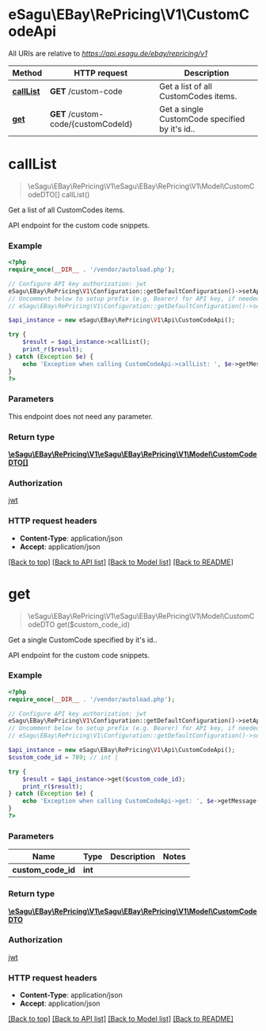 # eSagu\EBay\RePricing\V1\CustomCodeApi

All URIs are relative to *https://api.esagu.de/ebay/repricing/v1*

Method | HTTP request | Description
------------- | ------------- | -------------
[**callList**](CustomCodeApi.md#callList) | **GET** /custom-code | Get a list of all CustomCodes items.
[**get**](CustomCodeApi.md#get) | **GET** /custom-code/{customCodeId} | Get a single CustomCode specified by it&#39;s id..


# **callList**
> \eSagu\EBay\RePricing\V1\eSagu\EBay\RePricing\V1\Model\CustomCodeDTO[] callList()

Get a list of all CustomCodes items.

API endpoint for the custom code snippets.

### Example
```php
<?php
require_once(__DIR__ . '/vendor/autoload.php');

// Configure API key authorization: jwt
eSagu\EBay\RePricing\V1\Configuration::getDefaultConfiguration()->setApiKey('Authorization', 'YOUR_API_KEY');
// Uncomment below to setup prefix (e.g. Bearer) for API key, if needed
// eSagu\EBay\RePricing\V1\Configuration::getDefaultConfiguration()->setApiKeyPrefix('Authorization', 'Bearer');

$api_instance = new eSagu\EBay\RePricing\V1\Api\CustomCodeApi();

try {
    $result = $api_instance->callList();
    print_r($result);
} catch (Exception $e) {
    echo 'Exception when calling CustomCodeApi->callList: ', $e->getMessage(), PHP_EOL;
}
?>
```

### Parameters
This endpoint does not need any parameter.

### Return type

[**\eSagu\EBay\RePricing\V1\eSagu\EBay\RePricing\V1\Model\CustomCodeDTO[]**](../Model/CustomCodeDTO.md)

### Authorization

[jwt](../../README.md#jwt)

### HTTP request headers

 - **Content-Type**: application/json
 - **Accept**: application/json

[[Back to top]](#) [[Back to API list]](../../README.md#documentation-for-api-endpoints) [[Back to Model list]](../../README.md#documentation-for-models) [[Back to README]](../../README.md)

# **get**
> \eSagu\EBay\RePricing\V1\eSagu\EBay\RePricing\V1\Model\CustomCodeDTO get($custom_code_id)

Get a single CustomCode specified by it's id..

API endpoint for the custom code snippets.

### Example
```php
<?php
require_once(__DIR__ . '/vendor/autoload.php');

// Configure API key authorization: jwt
eSagu\EBay\RePricing\V1\Configuration::getDefaultConfiguration()->setApiKey('Authorization', 'YOUR_API_KEY');
// Uncomment below to setup prefix (e.g. Bearer) for API key, if needed
// eSagu\EBay\RePricing\V1\Configuration::getDefaultConfiguration()->setApiKeyPrefix('Authorization', 'Bearer');

$api_instance = new eSagu\EBay\RePricing\V1\Api\CustomCodeApi();
$custom_code_id = 789; // int | 

try {
    $result = $api_instance->get($custom_code_id);
    print_r($result);
} catch (Exception $e) {
    echo 'Exception when calling CustomCodeApi->get: ', $e->getMessage(), PHP_EOL;
}
?>
```

### Parameters

Name | Type | Description  | Notes
------------- | ------------- | ------------- | -------------
 **custom_code_id** | **int**|  |

### Return type

[**\eSagu\EBay\RePricing\V1\eSagu\EBay\RePricing\V1\Model\CustomCodeDTO**](../Model/CustomCodeDTO.md)

### Authorization

[jwt](../../README.md#jwt)

### HTTP request headers

 - **Content-Type**: application/json
 - **Accept**: application/json

[[Back to top]](#) [[Back to API list]](../../README.md#documentation-for-api-endpoints) [[Back to Model list]](../../README.md#documentation-for-models) [[Back to README]](../../README.md)

